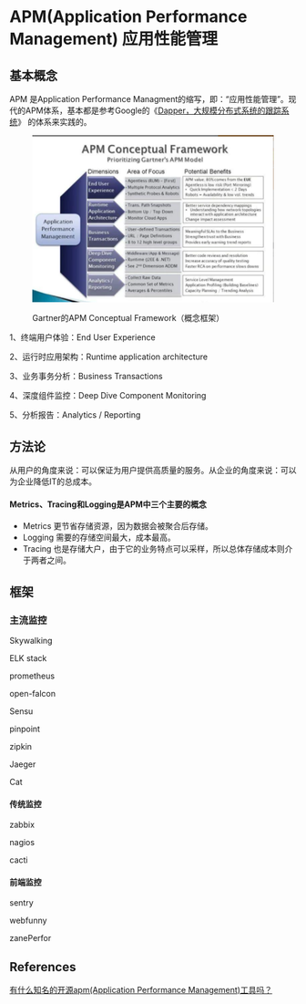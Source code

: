 # APM(Application Performance Management) 应用性能管理

## 基本概念

APM 是Application Performance Managment的缩写，即：“应用性能管理”。现代的APM体系，基本都是参考Google的《[Dapper，大规模分布式系统的跟踪系统](https://www.zhihu.com/search?q=Dapper%EF%BC%8C%E5%A4%A7%E8%A7%84%E6%A8%A1%E5%88%86%E5%B8%83%E5%BC%8F%E7%B3%BB%E7%BB%9F%E7%9A%84%E8%B7%9F%E8%B8%AA%E7%B3%BB%E7%BB%9F\&search\_source=Entity\&hybrid\_search\_source=Entity\&hybrid\_search\_extra=%7B%22sourceType%22%3A%22answer%22%2C%22sourceId%22%3A2303779331%7D)》 的体系来实践的。

<figure><img src="../../.gitbook/assets/image (1).png" alt=""><figcaption><p>Gartner的APM Conceptual Framework（概念框架）</p></figcaption></figure>

1、终端用户体验：End User Experience

2、运行时应用架构：Runtime application architecture

3、业务事务分析：Business Transactions

4、深度组件监控：Deep Dive Component Monitoring

5、分析报告：Analytics / Reporting

## 方法论

从用户的角度来说：可以保证为用户提供高质量的服务。从企业的角度来说：可以为企业降低IT的总成本。

#### Metrics、Tracing和Logging是APM中三个主要的概念

* Metrics 更节省存储资源，因为数据会被聚合后存储。
* Logging 需要的存储空间最大，成本最高。
* Tracing 也是存储大户，由于它的业务特点可以采样，所以总体存储成本则介于两者之间。

## 框架

### 主流监控

Skywalking

ELK stack

prometheus

open-falcon

Sensu

pinpoint

zipkin

Jaeger

Cat

#### 传统监控

zabbix

nagios

cacti

#### 前端监控

sentry

webfunny

zanePerfor



## References

[有什么知名的开源apm(Application Performance Management)工具吗？](https://www.zhihu.com/question/27994350/answer/2303779331)
